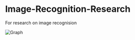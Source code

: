 # Image-Recognition-Research
For research on image recognision

![Graph](https://github.com/sanjitschouhan/Image-Recognition-Research/blob/master/Neural%20Network%20-%20Image%20Recognition/graph_large_attrs_key%3D_too_large_attrs%26limit_attr_size%3D1024%26run%3D(2).png)
